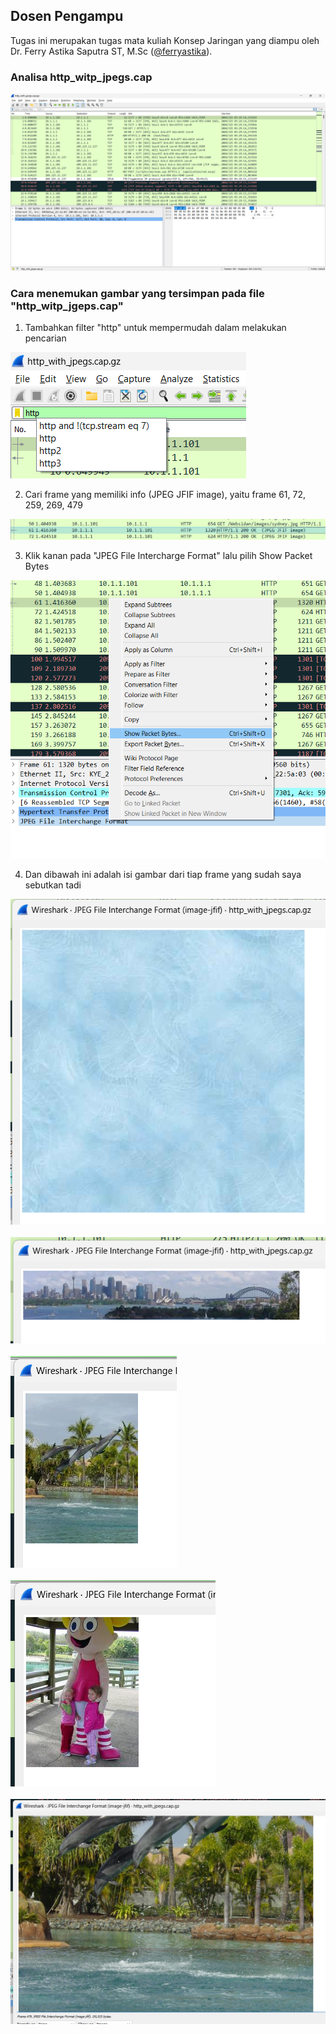 ## Dosen Pengampu
Tugas ini merupakan tugas mata kuliah Konsep Jaringan yang diampu oleh Dr. Ferry Astika Saputra ST, M.Sc ([@ferryastika](https://github.com/ferryastika)).

### Analisa http_witp_jpegs.cap
<img src="assets/http%20jpeg.png">

<h3>Cara menemukan gambar yang tersimpan pada file "http_witp_jgeps.cap"</h3>

1. Tambahkan filter "http" untuk mempermudah dalam melakukan pencarian
<img src="assest/../assets/filter.png">

2. Cari frame yang memiliki info (JPEG JFIF image), yaitu frame 61, 72, 259, 269, 479
<img src="assets/frames.png">

3. Klik kanan pada "JPEG File Intercharge Format" lalu pilih Show Packet Bytes
<img src="assets/show.png">

4. Dan dibawah ini adalah isi gambar dari tiap frame yang sudah saya sebutkan tadi
<img src="assets/1.png">
<br><br>
<img src="assets/2.png">
<br><br>
<img src="assets/3.png">
<br><br>
<img src="assets/4.png">
<br><br>
<img src="assets/5.png">
